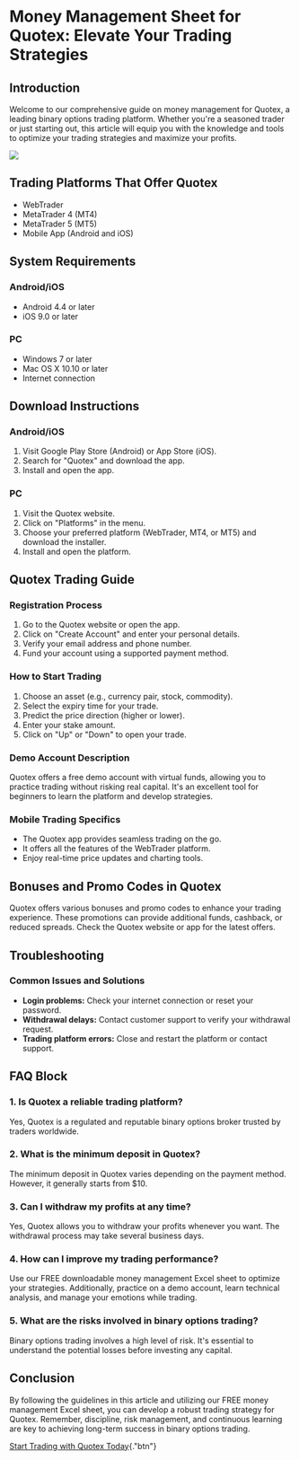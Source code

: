 # Money Management Sheet for Quotex: Elevate Your Trading Strategies

## Introduction

Welcome to our comprehensive guide on money management for Quotex, a
leading binary options trading platform. Whether you\'re a seasoned
trader or just starting out, this article will equip you with the
knowledge and tools to optimize your trading strategies and maximize
your profits.

[![](https://static.quotex.io/files/4_en/300_250.jpg)](https://traff.sbs/brokerqxlid)

## Trading Platforms That Offer Quotex

-   WebTrader
-   MetaTrader 4 (MT4)
-   MetaTrader 5 (MT5)
-   Mobile App (Android and iOS)

## System Requirements

### Android/iOS

-   Android 4.4 or later
-   iOS 9.0 or later

### PC

-   Windows 7 or later
-   Mac OS X 10.10 or later
-   Internet connection

## Download Instructions

### Android/iOS

1.  Visit Google Play Store (Android) or App Store (iOS).
2.  Search for "Quotex" and download the app.
3.  Install and open the app.

### PC

1.  Visit the Quotex website.
2.  Click on "Platforms" in the menu.
3.  Choose your preferred platform (WebTrader, MT4, or MT5) and download
    the installer.
4.  Install and open the platform.

## Quotex Trading Guide

### Registration Process

1.  Go to the Quotex website or open the app.
2.  Click on "Create Account" and enter your personal details.
3.  Verify your email address and phone number.
4.  Fund your account using a supported payment method.

### How to Start Trading

1.  Choose an asset (e.g., currency pair, stock, commodity).
2.  Select the expiry time for your trade.
3.  Predict the price direction (higher or lower).
4.  Enter your stake amount.
5.  Click on "Up" or "Down" to open your trade.

### Demo Account Description

Quotex offers a free demo account with virtual funds, allowing you to
practice trading without risking real capital. It\'s an excellent tool
for beginners to learn the platform and develop strategies.

### Mobile Trading Specifics

-   The Quotex app provides seamless trading on the go.
-   It offers all the features of the WebTrader platform.
-   Enjoy real-time price updates and charting tools.

## Bonuses and Promo Codes in Quotex

Quotex offers various bonuses and promo codes to enhance your trading
experience. These promotions can provide additional funds, cashback, or
reduced spreads. Check the Quotex website or app for the latest offers.

## Troubleshooting

### Common Issues and Solutions

-   **Login problems:** Check your internet connection or reset your
    password.
-   **Withdrawal delays:** Contact customer support to verify your
    withdrawal request.
-   **Trading platform errors:** Close and restart the platform or
    contact support.

## FAQ Block

### 1. Is Quotex a reliable trading platform?

Yes, Quotex is a regulated and reputable binary options broker trusted
by traders worldwide.

### 2. What is the minimum deposit in Quotex?

The minimum deposit in Quotex varies depending on the payment method.
However, it generally starts from \$10.

### 3. Can I withdraw my profits at any time?

Yes, Quotex allows you to withdraw your profits whenever you want. The
withdrawal process may take several business days.

### 4. How can I improve my trading performance?

Use our FREE downloadable money management Excel sheet to optimize your
strategies. Additionally, practice on a demo account, learn technical
analysis, and manage your emotions while trading.

### 5. What are the risks involved in binary options trading?

Binary options trading involves a high level of risk. It\'s essential to
understand the potential losses before investing any capital.

## Conclusion

By following the guidelines in this article and utilizing our FREE money
management Excel sheet, you can develop a robust trading strategy for
Quotex. Remember, discipline, risk management, and continuous learning
are key to achieving long-term success in binary options trading.

[Start Trading with Quotex
Today](\%22https://traff.sbs/brokerqxsignup\%22){."btn"}

